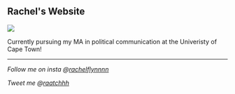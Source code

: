## Rachel's Website

[![](https://pbs.twimg.com/profile_images/1304145393924669452/E5gUEnTH_400x400.jpg)](#)

Currently pursuing my MA in political communication at the Univeristy of Cape Town! 

---------------
*Follow me on insta @[rachelflynnnn](https://www.instagram.com/rachelflynnnn/)*

*Tweet me @[raatchhh](https://twitter.com/raatchhh)*
